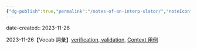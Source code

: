 ```yaml
---
{"dg-publish":true,"permalink":"/notes-of-an-interp-slator/","noteIcon":"2"}
---
```


date-created:: 2023-11-26

2023-11-26【Vocab 詞彙】[verification, validation](https://hyp.is/qmf6gIyHEe6VCoOp0Ods2Q/www.ncbi.nlm.nih.gov/pmc/articles/PMC7156507/), [Context 用例](https://hyp.is/4rUJCoyHEe6Z16MK0912qw/support.apple.com/en-us/HT211856)